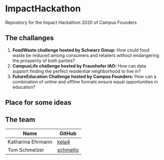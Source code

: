 # ImpactHackathon
Repository for the Impact Hackathon 2020 of Campus Founders

## The challanges

1. **FoodWaste challenge hosted by Schwarz Group:** How could food waste be reduced among consumers and retailers without endangering the prosperity of both parties?
2. **CampusLife challenge hosted by Fraunhofer IAO:** How can data support finding the perfect residential neighborhood to live in?
3. **FutureEducation Challenge hosted by Campus Founders:** How can a combination of online and offline formats ensure equal opportunities in education?

## Place for some ideas



## The team

|Name|GitHub|
|----------|--------|
|Katharina Ehrmann|[kela4](https://github.com/kela4)|
|Tom Schmelzer|[schmelto](https://github.com/schmelto)|
